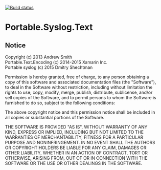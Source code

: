 [![Build status](https://ci.appveyor.com/api/projects/status/4ue1vbtakb6lr991?svg=true)](https://ci.appveyor.com/project/dmitry-shechtman/syslog-h8j1f)

Portable.Syslog.Text
===


Notice
------

Copyright (c) 2013 Andrew Smith  
Portable.Text.Encoding (c) 2014-2015 Xamarin Inc.  
Portable syslog (c) 2015 Dmitry Shechtman

Permission is hereby granted, free of charge, to any person obtaining a copy
of this software and associated documentation files (the "Software"), to deal
in the Software without restriction, including without limitation the rights
to use, copy, modify, merge, publish, distribute, sublicense, and/or sell
copies of the Software, and to permit persons to whom the Software is
furnished to do so, subject to the following conditions:

The above copyright notice and this permission notice shall be included in
all copies or substantial portions of the Software.

THE SOFTWARE IS PROVIDED "AS IS", WITHOUT WARRANTY OF ANY KIND, EXPRESS OR
IMPLIED, INCLUDING BUT NOT LIMITED TO THE WARRANTIES OF MERCHANTABILITY,
FITNESS FOR A PARTICULAR PURPOSE AND NONINFRINGEMENT. IN NO EVENT SHALL THE
AUTHORS OR COPYRIGHT HOLDERS BE LIABLE FOR ANY CLAIM, DAMAGES OR OTHER
LIABILITY, WHETHER IN AN ACTION OF CONTRACT, TORT OR OTHERWISE, ARISING FROM,
OUT OF OR IN CONNECTION WITH THE SOFTWARE OR THE USE OR OTHER DEALINGS IN
THE SOFTWARE.
